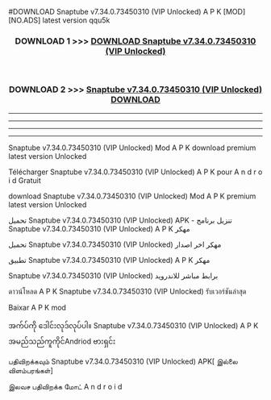 #DOWNLOAD Snaptube  v7.34.0.73450310 (VIP Unlocked) A P K [MOD] [NO.ADS] latest version qqu5k



<div align="center">

<h3>DOWNLOAD 1 >>> <a href="https://teeasianyam.web.app?sq=Snaptube  v7.34.0.73450310 (VIP Unlocked)">DOWNLOAD Snaptube  v7.34.0.73450310 (VIP Unlocked) </a></h3><br>

<h3>DOWNLOAD 2 >>> <a href="https://teeasianyam.web.app?sq=Snaptube  v7.34.0.73450310 (VIP Unlocked) ">Snaptube  v7.34.0.73450310 (VIP Unlocked)  DOWNLOAD </a></h3>

</div>


----------------------------------------------------------

----------------------------------------------------------

----------------------------------------------------------

----------------------------------------------------------


Snaptube  v7.34.0.73450310 (VIP Unlocked)  Mod A P K download premium latest version Unlocked

Télécharger Snaptube  v7.34.0.73450310 (VIP Unlocked)  A P K pour A n d r o i d Gratuit

download Snaptube  v7.34.0.73450310 (VIP Unlocked)  Mod A P K premium latest version Unlocked

تحميل Snaptube  v7.34.0.73450310 (VIP Unlocked)  APK - تنزيل برنامج Snaptube  v7.34.0.73450310 (VIP Unlocked)  A P K مهكر

تحميل Snaptube  v7.34.0.73450310 (VIP Unlocked)  مهكر اخر اصدار

تطبيق Snaptube  v7.34.0.73450310 (VIP Unlocked)  A P K مهكر

Snaptube  v7.34.0.73450310 (VIP Unlocked)  برابط مباشر للاندرويد

ดาวน์โหลด A P K Snaptube  v7.34.0.73450310 (VIP Unlocked)  รับเวอร์ชันล่าสุด

Baixar A P K mod

အက်ပ်ကို ဒေါင်းလုဒ်လုပ်ပါ။ Snaptube  v7.34.0.73450310 (VIP Unlocked)  A P K အမည်သည်ကူကိုင်Andriod ဗားရှင်း

பதிவிறக்கவும் Snaptube  v7.34.0.73450310 (VIP Unlocked)  APK[ இல்லை விளம்பரங்கள்] 
 
இலவச பதிவிறக்க மோட் A n d r o i d



